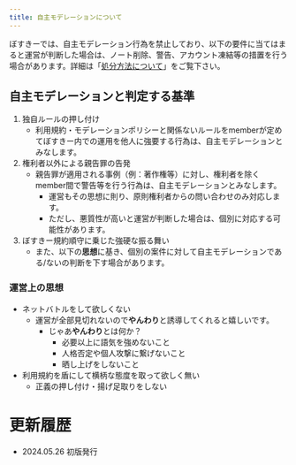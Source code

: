 ```yaml
---
title: 自主モデレーションについて
---
```


ぼすきーでは、自主モデレーション行為を禁止しており、以下の要件に当てはまると運営が判断した場合は、ノート削除、警告、アカウント凍結等の措置を行う場合があります。詳細は「[処分方法について](/voskey-docs/rules/important/03-disposal-methods/)」をご覧下さい。

## 自主モデレーションと判定する基準

1. 独自ルールの押し付け
    - 利用規約・モデレーションポリシーと関係ないルールをmemberが定めてぼすきー内での運用を他人に強要する行為は、自主モデレーションとみなします。
2. 権利者以外による親告罪の告発
    - 親告罪が適用される事例（例：著作権等）に対し、権利者を除くmember間で警告等を行う行為は、自主モデレーションとみなします。
        - 運営もその思想に則り、原則権利者からの問い合わせのみ対応します。
        - ただし、悪質性が高いと運営が判断した場合は、個別に対応する可能性があります。
3. ぼすきー規約順守に乗じた強硬な振る舞い
    - また、以下の**思想**に基き、個別の案件に対して自主モデレーションである/ないの判断を下す場合があります。

### 運営上の思想

- ネットバトルをして欲しくない
    - 運営が全部見切れないので**やんわり**と誘導してくれると嬉しいです。
        - じゃあ**やんわり**とは何か？
            - 必要以上に語気を強めないこと
            - 人格否定や個人攻撃に繋げないこと
            - 晒し上げをしないこと
- 利用規約を盾にして横柄な態度を取って欲しく無い
    - 正義の押し付け・揚げ足取りをしない

# 更新履歴

- 2024.05.26 初版発行